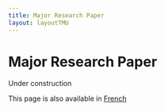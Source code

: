 ```yaml
---
title: Major Research Paper
layout: layoutTMU
---
```

# Major Research Paper
Under construction

This page is also available in [French](/mrpfr.md)
